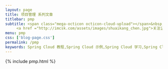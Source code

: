 ```yaml
---
layout: page
title: 项目管理 系列文章
titlebar: pmp
subtitle: <span class="mega-octicon octicon-cloud-upload"></span>&nbsp;&nbsp;
     <a href ="http://imcsk.com/assets/images/shuaikang_chen.jpg">关注公众号：<font color="#00FF00">陈言懒调</font>，获取更多内容。</a>
menu: pmp
css: ['blog-page.css']
permalink: /pmp
keywords: Spring Cloud 教程,Spring Cloud 示例,Spring Cloud 学习,Spring Cloud 资源,Spring Cloud
---
```

{% include pmp.html %}